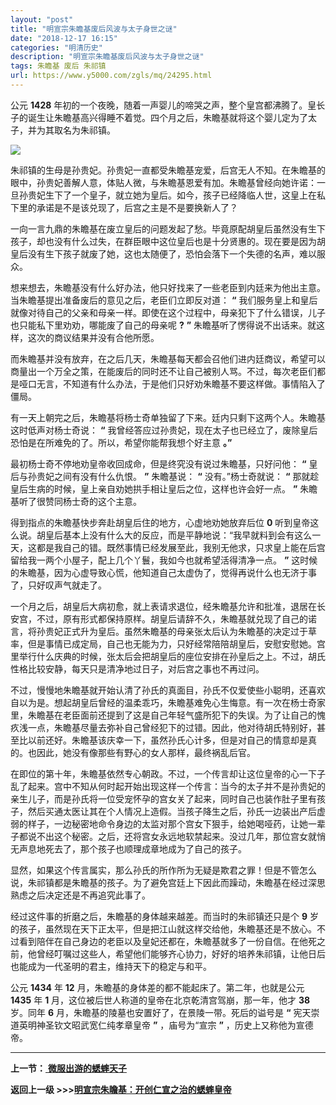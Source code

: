 ```yaml
---
layout: "post"
title: "明宣宗朱瞻基废后风波与太子身世之谜"
date: "2018-12-17 16:15"
categories: "明清历史"
description: "明宣宗朱瞻基废后风波与太子身世之谜"
tags: 朱瞻基 废后 朱祁镇
url: https://www.y5000.com/zgls/mq/24295.html
---
```






公元 **1428**
年初的一个夜晚，随着一声婴儿的啼哭之声，整个皇宫都沸腾了。皇长子的诞生让朱瞻基高兴得睡不着觉。四个月之后，朱瞻基就将这个婴儿定为了太子，并为其取名为朱祁镇。

![](https://img.y5000.com/uploads/allimg/170725/12-1FH515532AP.jpg)

朱祁镇的生母是孙贵妃。孙贵妃一直都受朱瞻基宠爱，后宫无人不知。在朱瞻基的眼中，孙贵妃善解人意，体贴人微，与朱瞻基恩爱有加。朱瞻基曾经向她许诺：一旦孙贵妃生下了一个皇子，就立她为皇后。如今，孩子已经降临人世，这皇上在私下里的承诺是不是该兑现了，后宫之主是不是要换新人了？

一向一言九鼎的朱瞻基在废立皇后的问题发起了愁。毕竟原配胡皇后虽然没有生下孩子，却也没有什么过失，在群臣眼中这位皇后也是十分贤惠的。现在要是因为胡皇后没有生下孩子就废了她，这也太随便了，恐怕会落下一个失德的名声，难以服众。

想来想去，朱瞻基没有什么好办法，他只好找来了一些老臣到内廷来为他出主意。当朱瞻基提出准备废后的意见之后，老臣们立即反对道： **“**
我们服务皇上和皇后就像对待自己的父亲和母亲一样。即使在这个过程中，母亲犯下了什么错误，儿子也只能私下里劝劝，哪能废了自己的母亲呢 **?** **”**
朱瞻基听了愣得说不出话来。就这样，这次的商议结果并没有合他所愿。

而朱瞻基并没有放弃，在之后几天，朱瞻基每天都会召他们进内廷商议，希望可以商量出一个万全之策，在能废后的同时还不让自己被别人骂。不过，每次老臣们都是哑口无言，不知道有什么办法，于是他们只好劝朱瞻基不要这样做。事情陷入了僵局。

有一天上朝完之后，朱瞻基将杨士奇单独留了下来。廷内只剩下这两个人。朱瞻基这时低声对杨士奇说： **“**
我曾经答应过孙贵妃，现在太子也已经立了，废除皇后恐怕是在所难免的了。所以，希望你能帮我想个好主意 **。”**

最初杨士奇不停地劝皇帝收回成命，但是终究没有说过朱瞻基，只好问他： **“** 皇后与孙贵妃之间有没有什么仇恨。 **”** 朱瞻基说： **“**
没有。”杨士奇就说： **“** 那就趁皇后生病的时候，皇上亲自劝她拱手相让皇后之位，这样也许会好一点。 **”** 朱瞻基听了很赞同杨士奇的这个主意。

得到指点的朱瞻基快步奔赴胡皇后住的地方，心虚地劝她放弃后位 **0**
听到皇帝这么说。胡皇后基本上没有什么大的反应，而是平静地说：“我早就料到会有这么一天，这都是我自己的错。既然事情已经发展至此，我别无他求，只求皇上能在后宫留给我一两个小屋子，配上几个丫鬟，我如今也就希望活得清净一点。
**”** 这时候的朱瞻基，因为心虚导致心慌，他知道自己太虚伪了，觉得再说什么也无济于事了，只好叹声气就走了。

一个月之后，胡皇后大病初愈，就上表请求退位，经朱瞻基允许和批准，退居在长安宫，不过，原有形式都保持原样。胡皇后请辞不久，朱瞻基就兑现了自己的诺言，将孙贵妃正式升为皇后。虽然朱瞻基的母亲张太后认为朱瞻基的决定过于草率，但是事情已成定局，自己也无能为力，只好经常陪陪胡皇后，安慰安慰她。宫里举行什么庆典的时候，张太后会把胡皇后的座位安排在孙皇后之上。不过，胡氏性格比较安静，每天只是清净地过日子，对后宫之事也不再过问。

不过，慢慢地朱瞻基就开始认清了孙氏的真面目，孙氏不仅爱使些小聪明，还喜欢自以为是。想起胡皇后曾经的温柔乖巧，朱瞻基难免心生悔意。有一次在杨士奇家里，朱瞻基在老臣面前还提到了这是自己年轻气盛所犯下的失误。为了让自己的愧疚浅一点，朱瞻基尽量去弥补自己曾经犯下的过错。因此，他对待胡氏特别好，甚至比以前还好。朱瞻基该庆幸一下，虽然孙氏心计多，但是对自己的情意却是真的。也因此，她没有像那些有野心的女人那样，最终祸乱后官。

在即位的第十年，朱瞻基依然专心朝政。不过，一个传言却让这位皇帝的心一下子乱了起来。宫中不知从何时起开始出现这样一个传言：当今的太子并不是孙贵妃的亲生儿子，而是孙氏将一位受宠怀孕的宫女关了起来，同时自己也装作肚子里有孩子，然后买通太医让其在个人情况上造假。当孩子降生之后，孙氏一边装出产后虚弱的样子，一边秘密地命令身边的太监对那个宫女下狠手，给她喝哑药，让她一辈子都说不出这个秘密。之后，还将宫女永远地软禁起来。没过几年，那位宫女就悄无声息地死去了，那个孩子也顺理成章地成为了自己的孩子。

显然，如果这个传言属实，那么孙氏的所作所为无疑是欺君之罪！但是不管怎么说，朱祁镇都是朱瞻基的孩子。为了避免宫廷上下因此而躁动，朱瞻基在经过深思熟虑之后决定还是不再追究此事了。

经过这件事的折磨之后，朱瞻基的身体越来越差。而当时的朱祁镇还只是个 **9**
岁的孩子，虽然现在天下正太平，但是把江山就这样交给他，朱瞻基还是不放心。不过看到陪伴在自己身边的老臣以及皇妃还都在，朱瞻基就多了一份自信。在他死之前，他曾经叮嘱过这些人，希望他们能够齐心协力，好好的培养朱祁镇，让他日后也能成为一代圣明的君主，维持天下的稳定与和平。

公元 **1434** 年 **12** 月，朱瞻基的身体差的都不能起床了。第二年，也就是公元 **1435** 年 **1**
月，这位被后世人称道的皇帝在北京乾清宫驾崩，那一年，他才 **38** 岁。同年 **6** 月，朱瞻基的陵墓也安置好了，在景陵一带。死后的谥号是
**“** 宪天崇道英明神圣钦文昭武宽仁纯孝章皇帝 **”** ，庙号为“宣宗 **”** ，历史上又称他为宣德帝。

* * *

**上一节：**[ **微服出游的蟋蟀天子**](https://www.y5000.com/zgls/mq/24294.html)

**返回上一级 >>>[明宣宗朱瞻基：开创仁宣之治的蟋蟀皇帝](https://www.y5000.com/zgls/mq/24289.html)**
